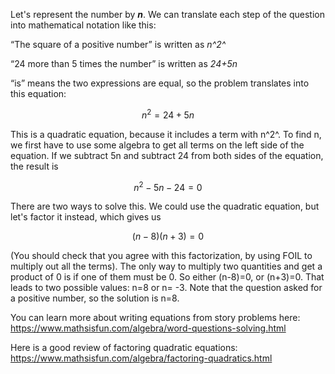 Let's represent the number by ***n***. We can translate
each step of the question into mathematical notation like this:

“The square of a positive number” is written as *n^2^*

“24 more than 5 times the number” is written as *24+5n*

“is” means the two expressions are equal, so the problem translates into
this equation:

$$n^{2} = 24 + 5n$$

This is a quadratic equation, because it includes a term with n^2^. To
find n, we first have to use some algebra to get all terms on the left
side of the equation. If we subtract 5n and subtract 24 from both sides
of the equation, the result is

$$n^{2} - 5n - 24 = 0$$

There are two ways to solve this. We could use the quadratic equation,
but let's factor it instead, which gives us

$$\left( n - 8 \right)(n + 3) = 0$$

(You should check that you agree with this factorization, by using FOIL
to multiply out all the terms). The only way to multiply two quantities
and get a product of 0 is if one of them must be 0. So either (n-8)=0,
or (n+3)=0. That leads to two possible values: n=8 or n= -3. Note that
the question asked for a positive number, so the solution is n=8.

You can learn more about writing equations from story problems here:
<https://www.mathsisfun.com/algebra/word-questions-solving.html>

Here is a good review of factoring quadratic equations:
<https://www.mathsisfun.com/algebra/factoring-quadratics.html>
